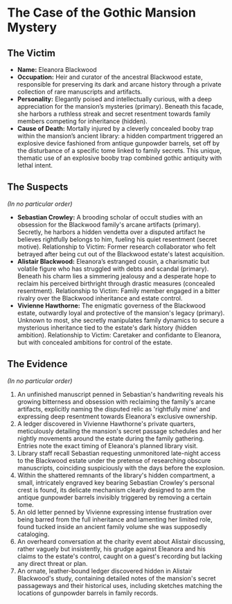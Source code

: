 # The Case of the Gothic Mansion Mystery

## The Victim
- **Name:** Eleanora Blackwood
- **Occupation:** Heir and curator of the ancestral Blackwood estate, responsible for preserving its dark and arcane history through a private collection of rare manuscripts and artifacts.
- **Personality:** Elegantly poised and intellectually curious, with a deep appreciation for the mansion’s mysteries (primary). Beneath this facade, she harbors a ruthless streak and secret resentment towards family members competing for inheritance (hidden).
- **Cause of Death:** Mortally injured by a cleverly concealed booby trap within the mansion’s ancient library: a hidden compartment triggered an explosive device fashioned from antique gunpowder barrels, set off by the disturbance of a specific tome linked to family secrets. This unique, thematic use of an explosive booby trap combined gothic antiquity with lethal intent.

## The Suspects
*(In no particular order)*
- **Sebastian Crowley:** A brooding scholar of occult studies with an obsession for the Blackwood family's arcane artifacts (primary). Secretly, he harbors a hidden vendetta over a disputed artifact he believes rightfully belongs to him, fueling his quiet resentment (secret motive). Relationship to Victim: Former research collaborator who felt betrayed after being cut out of the Blackwood estate's latest acquisition.
- **Alistair Blackwood:** Eleanora’s estranged cousin, a charismatic but volatile figure who has struggled with debts and scandal (primary). Beneath his charm lies a simmering jealousy and a desperate hope to reclaim his perceived birthright through drastic measures (concealed resentment). Relationship to Victim: Family member engaged in a bitter rivalry over the Blackwood inheritance and estate control.
- **Vivienne Hawthorne:** The enigmatic governess of the Blackwood estate, outwardly loyal and protective of the mansion's legacy (primary). Unknown to most, she secretly manipulates family dynamics to secure a mysterious inheritance tied to the estate's dark history (hidden ambition). Relationship to Victim: Caretaker and confidante to Eleanora, but with concealed ambitions for control of the estate.

## The Evidence
*(In no particular order)*
1. An unfinished manuscript penned in Sebastian's handwriting reveals his growing bitterness and obsession with reclaiming the family's arcane artifacts, explicitly naming the disputed relic as 'rightfully mine' and expressing deep resentment towards Eleanora's exclusive ownership.
2. A ledger discovered in Vivienne Hawthorne's private quarters, meticulously detailing the mansion's secret passage schedules and her nightly movements around the estate during the family gathering. Entries note the exact timing of Eleanora's planned library visit.
3. Library staff recall Sebastian requesting unmonitored late-night access to the Blackwood estate under the pretense of researching obscure manuscripts, coinciding suspiciously with the days before the explosion.
4. Within the shattered remnants of the library's hidden compartment, a small, intricately engraved key bearing Sebastian Crowley's personal crest is found, its delicate mechanism clearly designed to arm the antique gunpowder barrels invisibly triggered by removing a certain tome.
5. An old letter penned by Vivienne expressing intense frustration over being barred from the full inheritance and lamenting her limited role, found tucked inside an ancient family volume she was supposedly cataloging.
6. An overheard conversation at the charity event about Alistair discussing, rather vaguely but insistently, his grudge against Eleanora and his claims to the estate's control, caught on a guest's recording but lacking any direct threat or plan.
7. An ornate, leather-bound ledger discovered hidden in Alistair Blackwood's study, containing detailed notes of the mansion's secret passageways and their historical uses, including sketches matching the locations of gunpowder barrels in family records.
